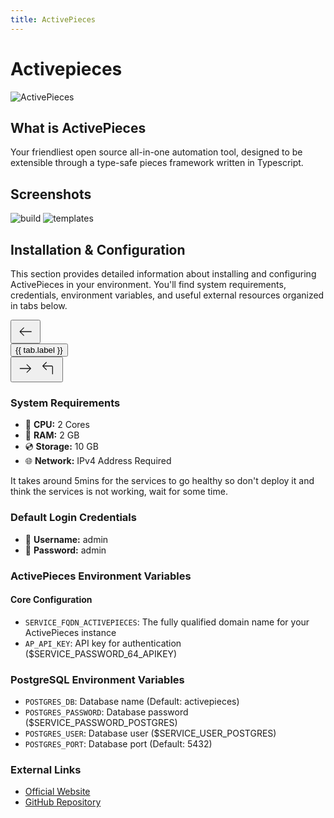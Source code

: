 ```yaml
---
title: ActivePieces
---
```


# Activepieces

![ActivePieces](/images/services/activepieces0.png)

## What is ActivePieces

Your friendliest open source all-in-one automation tool, designed to be extensible through a type-safe pieces framework written in Typescript.

## Screenshots

![build](/images/services/activepieces1.gif)
![templates](/images/services/activepieces2.gif)

## Installation & Configuration

This section provides detailed information about installing and configuring ActivePieces in your environment. You'll find system requirements, credentials, environment variables, and useful external resources organized in tabs below.

<script setup lang="ts">
import { ref, computed, nextTick } from 'vue'

defineProps<{
  services? : {
    id: string
    label: string
  }[]
}>()

const activeTab = ref('general')
const tabs = [
  { id: 'general', label: 'Overview & Requirements' },
  { id: 'credentials', label: 'Default Credentials' },
  { id: 'activepieces-env', label: 'ActivePieces Environment' },
  { id: 'postgres-env', label: 'PostgreSQL Environment' },
  { id: 'links', label: 'External Links' }
]

const currentIndex = computed(() => tabs.findIndex(tab => tab.id === activeTab.value))

const scrollTabIntoView = (tabId: string) => {
  nextTick(() => {
    const activeTabElement = document.querySelector(`[data-tab-id="${tabId}"]`)
    activeTabElement?.scrollIntoView({ behavior: 'smooth', block: 'nearest', inline: 'center' })
  })
}

const setActiveTab = (tabId: string) => {
  activeTab.value = tabId
  scrollTabIntoView(tabId)
}

type Direction = 'next' | 'prev'
const navigateTab = (direction: Direction) => {
  const newIndex = direction === 'next' 
    ? (currentIndex.value + 1) % tabs.length 
    : (currentIndex.value - 1 + tabs.length) % tabs.length
  const newTabId = tabs[newIndex].id
  setActiveTab(newTabId)
}
</script>

<div class="tabs-container">
  <div class="tabs-navigation">
    <button 
      class="group nav-arrow"
      @click="navigateTab('prev')"
      aria-label="Previous tab"
    >
      <svg class="size-10 left" xmlns="http://www.w3.org/2000/svg" width="32" height="32" viewBox="0 0 24 24"><path fill="currentColor" d="m6.523 12.5l3.735 3.735q.146.146.153.344q.006.198-.153.363q-.166.166-.357.168t-.357-.162l-4.382-4.383q-.243-.242-.243-.565t.243-.566l4.382-4.382q.147-.146.347-.153q.201-.007.367.159q.16.165.162.353q.003.189-.162.354L6.523 11.5h12.38q.214 0 .358.143t.143.357t-.143.357t-.357.143z"/></svg>
    </button>
    <div class="tabs-header">
      <button
        v-for="tab in tabs"
        :key="tab.id"
        :data-tab-id="tab.id"
        @click="setActiveTab(tab.id)"
        :class="['tab-button', { active: activeTab === tab.id }]"
      >
        {{ tab.label }}
      </button>
    </div>
    <button 
      class="group nav-arrow"
      @click="navigateTab('next')"
      aria-label="Next tab"
    >
      <svg v-if="currentIndex < tabs.length - 1" class="size-10 right" xmlns="http://www.w3.org/2000/svg" width="32" height="32" viewBox="0 0 24 24"><path fill="currentColor" d="M17.073 12.5H5.5q-.213 0-.357-.143T5 12t.143-.357t.357-.143h11.573l-3.735-3.734q-.146-.147-.152-.345t.152-.363q.166-.166.357-.168t.357.162l4.383 4.383q.13.13.183.267t.053.298t-.053.298t-.183.268l-4.383 4.382q-.146.146-.347.153t-.367-.159q-.16-.165-.162-.354t.162-.354z"/></svg>
      <svg v-else class="size-10 rotate-90" xmlns="http://www.w3.org/2000/svg" width="32" height="32" viewBox="0 0 24 24"><path fill="currentColor" d="m6.921 9.5l3.439 3.439q.165.165.162.353q-.003.189-.162.354q-.166.165-.364.159t-.344-.153L5.566 9.566q-.131-.132-.184-.268T5.329 9t.053-.298t.184-.267L9.64 4.359q.165-.165.356-.165q.192 0 .357.165q.165.166.156.364t-.156.344L6.92 8.5h9.464q.67 0 1.143.472q.472.472.472 1.144V18.5q0 .214-.143.357T17.5 19t-.357-.143T17 18.5v-8.384q0-.27-.173-.443t-.442-.173z"/></svg>
    </button>
  </div>
  <div class="tab-content rounded-lg mt-2">
    <div v-show="activeTab === 'general'">
      <h3>System Requirements</h3>
      <ul>
        <li>🔲 <strong>CPU:</strong> 2 Cores</li>
        <li>💾 <strong>RAM:</strong> 2 GB</li>
        <li>💿 <strong>Storage:</strong> 10 GB</li>
        <li>🌐 <strong>Network:</strong> IPv4 Address Required</li>
      </ul>
      <div class="warning">
        <p>It takes around 5mins for the services to go healthy so don't deploy it and think the services is not working, wait for some time.</p>
      </div>
    </div>
    <div v-show="activeTab === 'credentials'">
      <h3>Default Login Credentials</h3>
      <ul>
        <li>👤 <strong>Username:</strong> admin</li>
        <li>🔑 <strong>Password:</strong> admin</li>
      </ul>
    </div>
    <div v-show="activeTab === 'activepieces-env'">
      <h3>ActivePieces Environment Variables</h3>
      <h4>Core Configuration</h4>
      <ul>
        <li><code>SERVICE_FQDN_ACTIVEPIECES</code>: The fully qualified domain name for your ActivePieces instance</li>
        <li><code>AP_API_KEY</code>: API key for authentication ($SERVICE_PASSWORD_64_APIKEY)</li>
      </ul>
    </div>
    <div v-show="activeTab === 'postgres-env'">
      <h3>PostgreSQL Environment Variables</h3>
      <ul>
        <li><code>POSTGRES_DB</code>: Database name (Default: activepieces)</li>
        <li><code>POSTGRES_PASSWORD</code>: Database password ($SERVICE_PASSWORD_POSTGRES)</li>
        <li><code>POSTGRES_USER</code>: Database user ($SERVICE_USER_POSTGRES)</li>
        <li><code>POSTGRES_PORT</code>: Database port (Default: 5432)</li>
      </ul>
    </div>
    <div v-show="activeTab === 'links'">
      <h3>External Links</h3>
      <ul>
        <li><a href="https://www.activepieces.com?utm_source=coolify.io" target="_blank">Official Website</a></li>
        <li><a href="https://github.com/activepieces/activepieces?utm_source=coolify.io" target="_blank">GitHub Repository</a></li>
      </ul>
    </div>
  </div>
</div>

<style>
.tabs-container {
  @apply my-6;
}

.tabs-navigation {
  @apply flex items-center gap-2;
}

.nav-arrow {
  @apply p-2 text-lg font-medium transition-colors duration-200 border-none bg-transparent;
  color: var(--vp-c-text-2);
}

.nav-arrow:hover {
  color: var(--vp-c-text-1);
  background: transparent;
}

.nav-arrow:hover svg.left {
  transform: translateX(-5px);
  transition: transform 0.3s ease-in-out;
}

.nav-arrow:hover svg.right {
  transform: translateX(5px);
  transition: transform 0.3s ease-in-out;
}

.tabs-header {
  @apply flex gap-2 border-b border-[var(--vp-c-divider)] mb-4;
  overflow-x: auto;
  -ms-overflow-style: none;  /* Hide scrollbar for IE and Edge */
  scrollbar-width: none;     /* Hide scrollbar for Firefox */
}

.tabs-header::-webkit-scrollbar {
  display: none;  /* Hide scrollbar for Chrome, Safari and Opera */
}

.tabs-header::-webkit-scrollbar-thumb {
  background-color: var(--vp-c-divider);
  border-radius: 3px;
}

.tabs-header::-webkit-scrollbar-track {
  background-color: transparent;
}

.tab-button {
  @apply px-4 py-2 text-sm font-medium relative transition-colors duration-200 whitespace-nowrap;
  color: var(--vp-c-text-2);
}

.tab-button:hover {
  color: var(--vp-c-text-1);
}

.tab-button.active {
  color: var(--vp-c-brand);
}

.tab-button.active::after {
  content: '';
  @apply absolute bottom-0 left-0 w-full h-0.5;
  background-color: var(--vp-c-brand);
}

.tab-content {
  @apply p-4 rounded-b-lg;
  background-color: var(--vp-c-bg-soft);
  overflow-y: auto;
  -ms-overflow-style: none;  /* Hide scrollbar for IE and Edge */
  scrollbar-width: none;     /* Hide scrollbar for Firefox */
}

.tab-content::-webkit-scrollbar {
  display: none;  /* Hide scrollbar for Chrome, Safari and Opera */
}

.tab-content::-webkit-scrollbar-thumb {
  background-color: var(--vp-c-divider);
  border-radius: 3px;
}

.tab-content::-webkit-scrollbar-track {
  background-color: transparent;
}

.warning {
  @apply p-4 rounded-lg mt-4;
  background-color: var(--vp-c-yellow-dimm);
  color: var(--vp-c-yellow);
}
</style>
